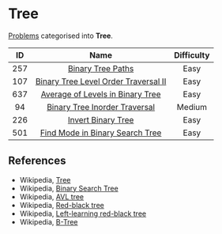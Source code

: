 # Tree

[Problems](https://leetcode.com/tag/tree/) categorised into **Tree**.

|  ID   |                                                    Name                                                     | Difficulty |
| :---: | :---------------------------------------------------------------------------------------------------------: | :--------: |
|  257  |                    [Binary Tree Paths](https://leetcode.com/problems/binary-tree-paths/)                    |    Easy    |
|  107  | [Binary Tree Level Order Traversal II](https://leetcode.com/problems/binary-tree-level-order-traversal-ii/) |    Easy    |
|  637  |     [Average of Levels in Binary Tree](https://leetcode.com/problems/average-of-levels-in-binary-tree/)     |    Easy    |
|  94   |        [Binary Tree Inorder Traversal](https://leetcode.com/problems/binary-tree-inorder-traversal/)        |   Medium   |
|  226  |                   [Invert Binary Tree](https://leetcode.com/problems/invert-binary-tree/)                   |    Easy    |
|  501  |      [Find Mode in Binary Search Tree](https://leetcode.com/problems/find-mode-in-binary-search-tree/)      |    Easy    |

## References

* Wikipedia, [Tree](https://en.wikipedia.org/wiki/Tree_(data_structure))
* Wikipedia, [Binary Search Tree](https://en.wikipedia.org/wiki/Binary_search_tree)
* Wikipedia, [AVL tree](https://en.wikipedia.org/wiki/AVL_tree)
* Wikipedia, [Red-black tree](https://en.wikipedia.org/wiki/Red%E2%80%93black_tree)
* Wikipedia, [Left-learning red-black tree](https://en.wikipedia.org/wiki/Left-leaning_red%E2%80%93black_tree)
* Wikipedia, [B-Tree](https://en.wikipedia.org/wiki/B-tree)
